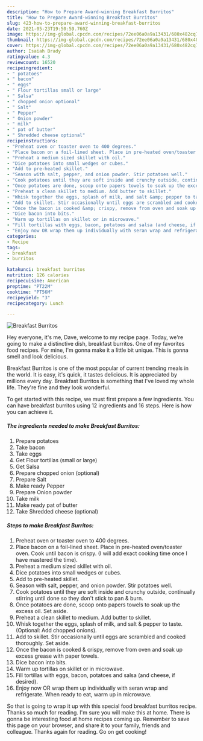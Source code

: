 ```yaml
---
description: "How to Prepare Award-winning Breakfast Burritos"
title: "How to Prepare Award-winning Breakfast Burritos"
slug: 423-how-to-prepare-award-winning-breakfast-burritos
date: 2021-05-23T19:50:59.760Z
image: https://img-global.cpcdn.com/recipes/72ee06a0a9a13431/680x482cq70/breakfast-burritos-recipe-main-photo.jpg
thumbnail: https://img-global.cpcdn.com/recipes/72ee06a0a9a13431/680x482cq70/breakfast-burritos-recipe-main-photo.jpg
cover: https://img-global.cpcdn.com/recipes/72ee06a0a9a13431/680x482cq70/breakfast-burritos-recipe-main-photo.jpg
author: Isaiah Brady
ratingvalue: 4.3
reviewcount: 16520
recipeingredient:
- " potatoes"
- " bacon"
- " eggs"
- " Flour tortillas small or large"
- " Salsa"
- " chopped onion optional"
- " Salt"
- " Pepper"
- " Onion powder"
- " milk"
- " pat of butter"
- " Shredded cheese optional"
recipeinstructions:
- "Preheat oven or toaster oven to 400 degrees."
- "Place bacon on a foil-lined sheet. Place in pre-heated oven/toaster oven. Cook until bacon is crispy. (I will add exact cooking time once I have mastered the time)."
- "Preheat a medium sized skillet with oil."
- "Dice potatoes into small wedges or cubes."
- "Add to pre-heated skillet."
- "Season with salt, pepper, and onion powder. Stir potatoes well."
- "Cook potatoes until they are soft inside and crunchy outside, continually stirring until done so they don&#39;t stick to pan &amp; burn."
- "Once potatoes are done, scoop onto papers towels to soak up the excess oil. Set aside."
- "Preheat a clean skillet to medium. Add butter to skillet."
- "Whisk together the eggs, splash of milk, and salt &amp; pepper to taste. (Optional: Add chopped onions)."
- "Add to skillet. Stir occasionally until eggs are scrambled and cooked thoroughly. Set aside."
- "Once the bacon is cooked &amp; crispy, remove from oven and soak up excess grease with paper towels."
- "Dice bacon into bits."
- "Warm up tortillas on skillet or in microwave."
- "Fill tortillas with eggs, bacon, potatoes and salsa (and cheese, if desired)."
- "Enjoy now OR wrap them up individually with seran wrap and refrigerate. When ready to eat, warm up in microwave."
categories:
- Recipe
tags:
- breakfast
- burritos

katakunci: breakfast burritos 
nutrition: 126 calories
recipecuisine: American
preptime: "PT22M"
cooktime: "PT56M"
recipeyield: "3"
recipecategory: Lunch

---
```



![Breakfast Burritos](https://img-global.cpcdn.com/recipes/72ee06a0a9a13431/680x482cq70/breakfast-burritos-recipe-main-photo.jpg)

Hey everyone, it's me, Dave, welcome to my recipe page. Today, we're going to make a distinctive dish, breakfast burritos. One of my favorites food recipes. For mine, I'm gonna make it a little bit unique. This is gonna smell and look delicious.



Breakfast Burritos is one of the most popular of current trending meals in the world. It is easy, it's quick, it tastes delicious. It is appreciated by millions every day. Breakfast Burritos is something that I've loved my whole life. They're fine and they look wonderful.


To get started with this recipe, we must first prepare a few ingredients. You can have breakfast burritos using 12 ingredients and 16 steps. Here is how you can achieve it.

<!--inarticleads1-->

##### The ingredients needed to make Breakfast Burritos:

1. Prepare  potatoes
1. Take  bacon
1. Take  eggs
1. Get  Flour tortillas (small or large)
1. Get  Salsa
1. Prepare  chopped onion (optional)
1. Prepare  Salt
1. Make ready  Pepper
1. Prepare  Onion powder
1. Take  milk
1. Make ready  pat of butter
1. Take  Shredded cheese (optional)




<!--inarticleads2-->

##### Steps to make Breakfast Burritos:

1. Preheat oven or toaster oven to 400 degrees.
1. Place bacon on a foil-lined sheet. Place in pre-heated oven/toaster oven. Cook until bacon is crispy. (I will add exact cooking time once I have mastered the time).
1. Preheat a medium sized skillet with oil.
1. Dice potatoes into small wedges or cubes.
1. Add to pre-heated skillet.
1. Season with salt, pepper, and onion powder. Stir potatoes well.
1. Cook potatoes until they are soft inside and crunchy outside, continually stirring until done so they don&#39;t stick to pan &amp; burn.
1. Once potatoes are done, scoop onto papers towels to soak up the excess oil. Set aside.
1. Preheat a clean skillet to medium. Add butter to skillet.
1. Whisk together the eggs, splash of milk, and salt &amp; pepper to taste. (Optional: Add chopped onions).
1. Add to skillet. Stir occasionally until eggs are scrambled and cooked thoroughly. Set aside.
1. Once the bacon is cooked &amp; crispy, remove from oven and soak up excess grease with paper towels.
1. Dice bacon into bits.
1. Warm up tortillas on skillet or in microwave.
1. Fill tortillas with eggs, bacon, potatoes and salsa (and cheese, if desired).
1. Enjoy now OR wrap them up individually with seran wrap and refrigerate. When ready to eat, warm up in microwave.




So that is going to wrap it up with this special food breakfast burritos recipe. Thanks so much for reading. I'm sure you will make this at home. There is gonna be interesting food at home recipes coming up. Remember to save this page on your browser, and share it to your family, friends and colleague. Thanks again for reading. Go on get cooking!
